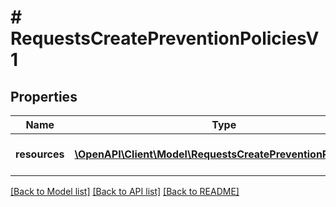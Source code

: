 # # RequestsCreatePreventionPoliciesV1

## Properties

Name | Type | Description | Notes
------------ | ------------- | ------------- | -------------
**resources** | [**\OpenAPI\Client\Model\RequestsCreatePreventionPolicyV1[]**](RequestsCreatePreventionPolicyV1.md) | A collection of policies to create |

[[Back to Model list]](../../README.md#models) [[Back to API list]](../../README.md#endpoints) [[Back to README]](../../README.md)
